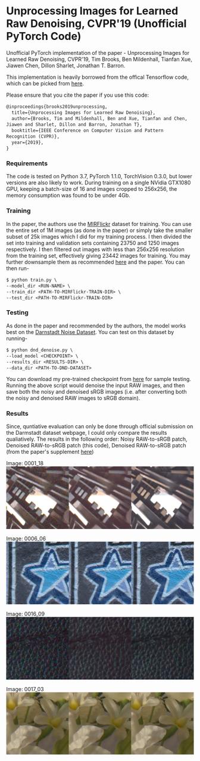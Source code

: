 # Unprocessing Images for Learned Raw Denoising, CVPR'19 (Unofficial PyTorch Code)
Unofficial PyTorch implementation of the paper - Unprocessing Images for Learned Raw Denoising, CVPR'19, Tim Brooks, Ben Mildenhall, Tianfan Xue, Jiawen Chen, Dillon Sharlet, Jonathan T. Barron. 

This implementation is heavily borrowed from the offical Tensorflow code, which can be picked from [here](https://github.com/google-research/google-research/tree/master/unprocessing). 

Please ensure that you cite the paper if you use this code:
```
@inproceedings{brooks2019unprocessing,
  title={Unprocessing Images for Learned Raw Denoising},
  author={Brooks, Tim and Mildenhall, Ben and Xue, Tianfan and Chen, Jiawen and Sharlet, Dillon and Barron, Jonathan T},
  booktitle={IEEE Conference on Computer Vision and Pattern Recognition (CVPR)},
  year={2019},
}
```
### Requirements
The code is tested on Python 3.7, PyTorch 1.1.0, TorchVision 0.3.0, but lower versions are also likely to work. During training on a single NVidia GTX1080 GPU, keeping a batch-size of 16 and images cropped to 256x256, the memory consumption was found to be under 4Gb. 

### Training
In the paper, the authors use the [MIRFlickr](https://press.liacs.nl/mirflickr/) dataset for training. You can use the entire set of 1M images (as done in the paper) or simply take the smaller subset of 25k images which I did for my training process. I then divided the set into training and validation sets containing 23750 and 1250 images respectively. I then filtered out images with less than 256x256 resolution from the training set, effectively giving 23442 images for training. You may further downsample them as recommended [here](https://github.com/google-research/google-research/tree/master/unprocessing) and the paper. You can then run-
```
$ python train.py \
--model_dir <RUN-NAME> \
--train_dir <PATH-TO-MIRFlickr-TRAIN-DIR> \
--test_dir <PATH-TO-MIRFlickr-TRAIN-DIR>
```
### Testing
As done in the paper and recommended by the authors, the model works best on the [Darnstadt Noise Dataset](https://noise.visinf.tu-darmstadt.de/). You can test on this dataset by running-
```
$ python dnd_denoise.py \
--load_model <CHECKPOINT> \
--results_dir <RESULTS-DIR> \
--data_dir <PATH-TO-DND-DATASET>
```
You can download my pre-trained checkpoint from [here](https://www.dropbox.com/s/epnlhmq8jzft5rx/checkpoint_400.tar?dl=0) for sample testing. Running the above script would denoise the input RAW images, and then save both the noisy and denoised sRGB images (i.e. after converting both the noisy and denoised RAW images to sRGB domain). 

### Results
Since, quntiative evaluation can only be done through official submission on the Darmstadt dataset webpage, I could only compare the results qualiatively. The results in the following order: Noisy RAW-to-sRGB patch, Denoised RAW-to-sRGB patch (this code), Denoised RAW-to-sRGB patch (from the paper's supplement [here](http://timothybrooks.com/tech/unprocessing/darmstadt-supp/))

Image: 0001_18
![sample_0001_18](images/0001_18_f.png)

Image: 0006_06
![sample_0006_06](images/0006_06_f.png)

Image: 0016_09
![sample_0016_09](images/0016_09_f.png)

Image: 0017_03
![sample_0017_03](images/0017_03_f.png)
